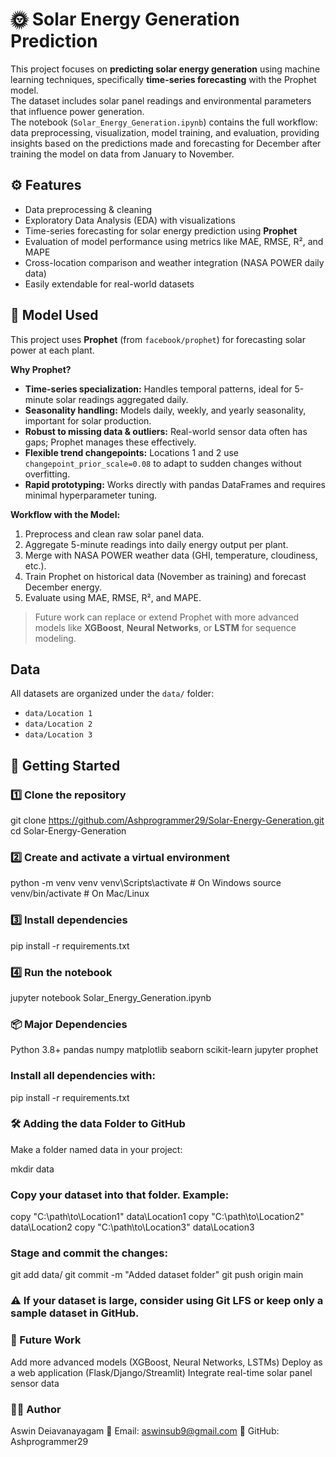 # 🌞 Solar Energy Generation Prediction

This project focuses on **predicting solar energy generation** using machine learning techniques, specifically **time-series forecasting** with the Prophet model.  
The dataset includes solar panel readings and environmental parameters that influence power generation.  
The notebook (`Solar_Energy_Generation.ipynb`) contains the full workflow: data preprocessing, visualization, model training, and evaluation, providing insights based on the predictions made and forecasting for December after training the model on data from January to November.

## ⚙️ Features

- Data preprocessing & cleaning  
- Exploratory Data Analysis (EDA) with visualizations  
- Time-series forecasting for solar energy prediction using **Prophet**  
- Evaluation of model performance using metrics like MAE, RMSE, R², and MAPE  
- Cross-location comparison and weather integration (NASA POWER daily data)  
- Easily extendable for real-world datasets  

## 🧠 Model Used

This project uses **Prophet** (from `facebook/prophet`) for forecasting solar power at each plant.  

**Why Prophet?**  
- **Time-series specialization:** Handles temporal patterns, ideal for 5-minute solar readings aggregated daily.  
- **Seasonality handling:** Models daily, weekly, and yearly seasonality, important for solar production.  
- **Robust to missing data & outliers:** Real-world sensor data often has gaps; Prophet manages these effectively.  
- **Flexible trend changepoints:** Locations 1 and 2 use `changepoint_prior_scale=0.08` to adapt to sudden changes without overfitting.  
- **Rapid prototyping:** Works directly with pandas DataFrames and requires minimal hyperparameter tuning.

**Workflow with the Model:**  
1. Preprocess and clean raw solar panel data.  
2. Aggregate 5-minute readings into daily energy output per plant.  
3. Merge with NASA POWER weather data (GHI, temperature, cloudiness, etc.).  
4. Train Prophet on historical data (November as training) and forecast December energy.  
5. Evaluate using MAE, RMSE, R², and MAPE.  

> Future work can replace or extend Prophet with more advanced models like **XGBoost**, **Neural Networks**, or **LSTM** for sequence modeling.

## Data

All datasets are organized under the `data/` folder:  

- `data/Location 1`  
- `data/Location 2`  
- `data/Location 3`  

## 🚀 Getting Started

### 1️⃣ Clone the repository

git clone https://github.com/Ashprogrammer29/Solar-Energy-Generation.git
cd Solar-Energy-Generation

### 2️⃣ Create and activate a virtual environment

python -m venv venv
venv\Scripts\activate   # On Windows
source venv/bin/activate   # On Mac/Linux

### 3️⃣ Install dependencies

pip install -r requirements.txt

### 4️⃣ Run the notebook

jupyter notebook Solar_Energy_Generation.ipynb

### 📦 Major Dependencies

Python 3.8+
pandas
numpy
matplotlib
seaborn
scikit-learn
jupyter
prophet

### Install all dependencies with:

pip install -r requirements.txt

### 🛠️ Adding the data Folder to GitHub
Make a folder named data in your project:

mkdir data

### Copy your dataset into that folder. Example:

copy "C:\path\to\Location1" data\Location1
copy "C:\path\to\Location2" data\Location2
copy "C:\path\to\Location3" data\Location3

### Stage and commit the changes:

git add data/ 
git commit -m "Added dataset folder"
git push origin main

### ⚠️ If your dataset is large, consider using Git LFS or keep only a sample dataset in GitHub.

### 📌 Future Work
Add more advanced models (XGBoost, Neural Networks, LSTMs)
Deploy as a web application (Flask/Django/Streamlit)
Integrate real-time solar panel sensor data

### 👨‍💻 Author
Aswin Deiavanayagam
📧 Email: aswinsub9@gmail.com
📌 GitHub: Ashprogrammer29
